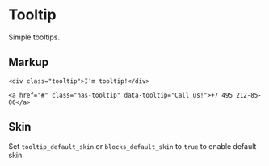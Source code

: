 # Tooltip

Simple tooltips.


## Markup

	<div class="tooltip">I’m tooltip!</div>

	<a href="#" class="has-tooltip" data-tooltip="Call us!">+7 495 212-85-06</a>


## Skin

Set `tooltip_default_skin` or `blocks_default_skin` to `true` to enable default skin.
